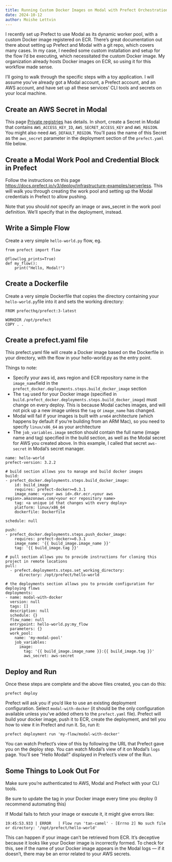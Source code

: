 ```yaml
---
title: Running Custom Docker Images on Modal with Prefect Orchestration
date: 2024-10-12
author: Moishe Lettvin
---
```


I recently set up Prefect to use Modal as its dynamic worker pool, with a custom Docker image registered on ECR. There’s great documentation out there about setting up Prefect and Modal with a git repo, which covers many cases. In my case, I needed some custom installation and setup for the flow I’d be executing, which necessitated the custom Docker image. My organization already hosts Docker images on ECR, so using it for this workflow made sense.

I’ll going to walk through the specific steps with a toy application. I will assume you’ve already got a Modal account, a Prefect account, and an AWS account, and have set up all these services’ CLI tools and secrets on your local machine.
## Create an AWS Secret in Modal
This page [Private registries](https://modal.com/docs/guide/private-registries) has details. In short, create a Secret in Modal that contains `AWS_ACCESS_KEY_ID`, `AWS_SECRET_ACCESS_KEY` and `AWS_REGION`. You might also need `AWS_DEFAULT_REGION`. You’ll pass the name of this Secret as the `aws_secret` parameter in the deployment section of the `prefect.yaml` file below.
## Create a Modal Work Pool and Credential Block in Prefect
Follow the instructions on this page https://docs.prefect.io/v3/deploy/infrastructure-examples/serverless. This will walk you through creating the work pool and setting up the Modal credentials in Prefect to allow pushing.

Note that you should *not* specify an image or aws_secret in the work pool definition. We’ll specify that in the deployment, instead.
## Write a Simple Flow
Create a very simple `hello-world.py` flow, eg.
```
from prefect import flow

@flow(log_prints=True)
def my_flow():
    print("Hello, Modal!")
```

## Create a Dockerfile
Create a very simple Dockerfile that copies the directory containing your `hello-world.py`file into it and sets the working directory:
```
FROM prefecthq/prefect:3-latest

WORKDIR /opt/prefect
COPY . .
```
## Create a prefect.yaml file
This prefect.yaml file will create a Docker image based on the Dockerfile in your directory, with the flow in your hello-world.py as the entry point. 

Things to note:
* Specify your aws id, aws region and ECR repository name in the `image_name`field in the `prefect_docker.deployments.steps.build_docker_image` section
* The `tag` used for your Docker image (specified in `build.prefect_docker.deployments.steps.build_docker_image`) must change on every deploy. This is because Modal caches images, and will not pick up a new image unless the `tag` or `image_name` has changed.
* Modal will fail if your images is built with `arm64` architecture (which happens by default if you’re building from an ARM Mac), so you need to specify `linux/x86_64` as your architecture
* The `job_variables.image` section should contain the full name (image name and tag) specified in the build section, as well as the Modal secret for AWS you created above. In this example, I called that secret `aws-secret` in Modal’s secret manager.
```
name: hello-world
prefect-version: 3.2.2

# build section allows you to manage and build docker images
build:
- prefect_docker.deployments.steps.build_docker_image:
    id: build_image
    requires: prefect-docker>=0.3.1
    image_name: <your aws id>.dkr.ecr.<your aws region>.amazonaws.com/<your ecr repository name>
    tag: <a unique id that changes with every deploy>
    platform: linux/x86_64
    dockerfile: Dockerfile

schedule: null

push:
- prefect_docker.deployments.steps.push_docker_image:
    requires: prefect-docker>=0.3.1
    image_name: '{{ build_image.image_name }}'
    tag: '{{ build_image.tag }}'

# pull section allows you to provide instructions for cloning this project in remote locations
pull:
  - prefect.deployments.steps.set_working_directory:
      directory: /opt/prefect/hello-world

# the deployments section allows you to provide configuration for deploying flows
deployments:
- name: modal-with-docker
  version: null
  tags: []
  description: null
  schedule: {}
  flow_name: null
  entrypoint: hello-world.py:my_flow
  parameters: {}
  work_pool:
    name: 'my-modal-pool'
    job_variables:
      image:
        tag: '{{ build_image.image_name }}:{{ build_image.tag }}'
        aws_secret: aws-secret
```
## Deploy and Run
Once these steps are complete and the above files created, you can do this:
```
prefect deploy
```
Prefect will ask you if you’d like to use an existing deployment configuration. Select `modal-with-docker` (it should be the only configuration available unless you’ve added others to the `prefect.yaml` file). Prefect will build your docker image, push it to ECR, create the deployment, and tell you how to view it in Prefect and run it.
So, run it:
```
prefect deployment run 'my-flow/modal-with-docker'
```
You can watch Prefect’s view of this by following the URL that Prefect gave you on the deploy step. You can watch Modal’s view of it on Modal’s `logs` page. You’ll see “Hello Modal!” displayed in Prefect’s view of the Run.
## Some Things to Look Out For
Make sure you’re authenticated to AWS, Modal and Prefect with your CLI tools.

Be sure to update the tag in your Docker image every time you deploy (I recommend automating this)

If Modal fails to fetch your image or execute it, it might give errors like:
````
19:45:53.933 | ERROR   | Flow run 'tan-camel' - [Errno 2] No such file or directory: '/opt/prefect/hello-world'
````
This can happen if your image can’t be retrieved from ECR. It’s deceptive because it looks like your Docker image is incorrectly formed. To check for this, see if the name of your Docker image appears in the Modal logs — if it doesn’t, there may be an error related to your AWS secrets.
